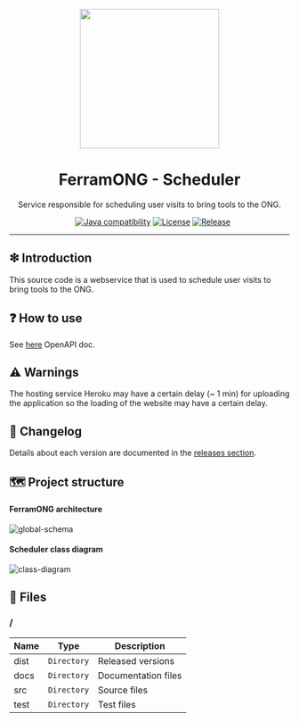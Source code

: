 <p align='center'>
<img width="250px" src='https://raw.githubusercontent.com/FerramONG/ferramong-scheduler/master/docs/img/logo/logo.png?raw=true' />
</p>

<h1 align='center'>FerramONG - Scheduler</h1>
<p align='center'>Service responsible for scheduling user visits to bring tools to the ONG.</p>
<p align="center">
	<a href="https://github.com/FerramONG/ferramong-scheduler/actions/workflows/windows.yml"><img src="https://github.com/FerramONG/ferramong-scheduler/actions/workflows/windows.yml/badge.svg" alt=""></a>
	<a href="https://github.com/FerramONG/ferramong-scheduler/actions/workflows/macos.yml"><img src="https://github.com/FerramONG/ferramong-scheduler/actions/workflows/macos.yml/badge.svg" alt=""></a>
	<a href="https://github.com/FerramONG/ferramong-scheduler/actions/workflows/ubuntu.yml"><img src="https://github.com/FerramONG/ferramong-scheduler/actions/workflows/ubuntu.yml/badge.svg" alt=""></a>
	<a href="http://java.oracle.com"><img src="https://img.shields.io/badge/java-12+-D0008F.svg" alt="Java compatibility"></a>
	<a href="https://github.com/FerramONG/ferramong-scheduler/blob/master/LICENSE"><img src="https://img.shields.io/badge/License-BSD0-919191.svg" alt="License"></a>
	<a href="https://github.com/FerramONG/ferramong-scheduler/releases"><img src="https://img.shields.io/github/v/release/FerramONG/ferramong-scheduler" alt="Release"></a>
</p>
<hr />

## ❇ Introduction
This source code is a webservice that is used to schedule user visits to bring tools to the ONG.

## ❓ How to use
See [here](https://ferramong-scheduler.herokuapp.com/swagger-ui/index.html?configUrl=/v3/api-docs/swagger-config) OpenAPI doc.

## ⚠ Warnings
The hosting service Heroku may have a certain delay (~ 1 min) for uploading the application so the loading of the website may have a certain delay. 

## 🚩 Changelog
Details about each version are documented in the [releases section](https://github.com/FerramONG/ferramong-scheduler/releases).

## 🗺 Project structure
#### FerramONG architecture
![global-schema](https://raw.githubusercontent.com/FerramONG/ferramong-scheduler/master/docs/img/schemas/architecture.png?raw=true)

#### Scheduler class diagram
![class-diagram](https://raw.githubusercontent.com/FerramONG/ferramong-scheduler/master/docs/img/diagrams/class-diagram.png?raw=true)

## 📁 Files
### /
|        Name 	|Type|Description|
|----------------|-------------------------------|-----------------------------|
|dist |`Directory`|Released versions|
|docs |`Directory`|Documentation files|
|src     |`Directory`| Source files |
|test     |`Directory`| Test files |

